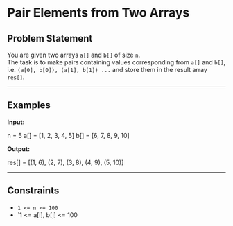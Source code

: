 # Pair Elements from Two Arrays

## Problem Statement
You are given two arrays `a[]` and `b[]` of size `n`.  
The task is to make pairs containing values corresponding from `a[]` and `b[]`, i.e. `(a[0], b[0]), (a[1], b[1]) ...` and store them in the result array `res[]`.

---

## Examples

**Input:**  

n = 5
a[] = [1, 2, 3, 4, 5]
b[] = [6, 7, 8, 9, 10]


**Output:**  

res[] = [(1, 6), (2, 7), (3, 8), (4, 9), (5, 10)]


---

## Constraints
- `1 <= n <= 100`
- `1 <= a[i], b[j] <= 100

